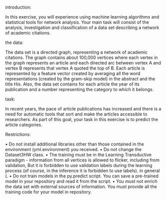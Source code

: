 introduction:

In this exercise, you will experience using machine learning algorithms and statistical tools for network analysis.
Your main task will consist of the analysis, investigation and classification of a data set describing a network of academic citations.

the data:

The data set is a directed graph, representing a network of academic citations.
The graph contains about 100,000 vertices where each vertex in the graph represents an article and each directed arc between vertex A and vertex B represents that vertex
A quoted the top of B.
Each article is represented by a feature vector created by averaging all the word representations (created by the gram-skip model) in the abstract and the title
His.
Also, the data set contains for each article the year of its publication and a number representing the category to which it belongs.

task:

In recent years, the pace of article publications has increased and there is a need for automatic tools that sort and make the articles accessible to researchers.
As part of this goal, your task in this exercise is to predict the article categories.

Restrictions:

• Do not install additional libraries other than those contained in the environment (yml.environment) you received.
• Do not change the Dataset3HW class.
• The training must be in the Learning Transductive paradigm - information from all vertices is allowed to flicker, including from validation,
But it is forbidden to use validation labels during the learning process (of course, in the inference it is forbidden to use labels).
in general (.
• Do not train models in the py.predict script. You can save a pre-trained model in your repository and read it from
the script.
• You must not enrich the data set with external sources of information. You must provide all the training code for your model in
repository.
